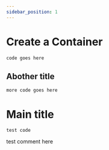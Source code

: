 ```yaml
---
sidebar_position: 1
---
```


# Create a Container

`code goes here`

## Abother title

`more code goes here`

# Main title

`test code`

test comment here
